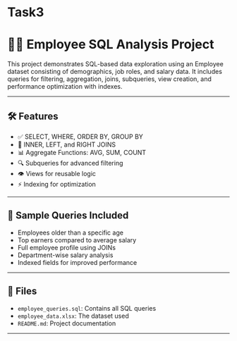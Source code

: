 # Task3

# 🧑‍💼 Employee SQL Analysis Project

This project demonstrates SQL-based data exploration using an Employee dataset consisting of demographics, job roles, and salary data. It includes queries for filtering, aggregation, joins, subqueries, view creation, and performance optimization with indexes.

---

## 🛠️ Features

- ✅ SELECT, WHERE, ORDER BY, GROUP BY
- 🔗 INNER, LEFT, and RIGHT JOINS
- 📊 Aggregate Functions: AVG, SUM, COUNT
- 🔍 Subqueries for advanced filtering
- 👁️ Views for reusable logic
- ⚡ Indexing for optimization

---

## 🧾 Sample Queries Included

- Employees older than a specific age
- Top earners compared to average salary
- Full employee profile using JOINs
- Department-wise salary analysis
- Indexed fields for improved performance

---

## 📁 Files

- `employee_queries.sql`: Contains all SQL queries
- `employee_data.xlsx`: The dataset used
- `README.md`: Project documentation

---
